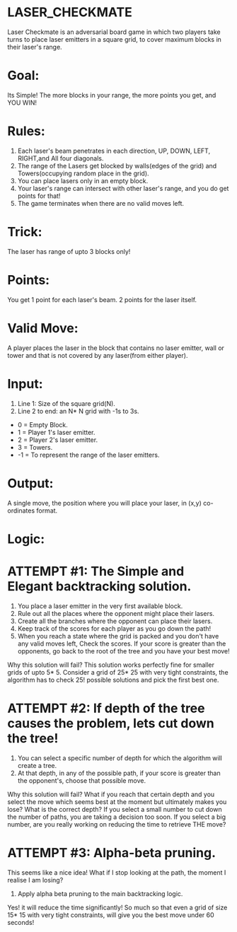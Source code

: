 # LASER_CHECKMATE
Laser Checkmate is an adversarial board game in which two players take turns to place laser emitters in a square grid, to cover maximum blocks in their laser's range.

# Goal: 
Its Simple! The more blocks in your range, the more points you get, and YOU WIN!

# Rules:
1. Each laser's beam penetrates in each direction, UP, DOWN, LEFT, RIGHT,and All four diagonals.
2. The range of the Lasers get blocked by walls(edges of the grid) and Towers(occupying random place in the grid).
3. You can place lasers only in an empty block.
4. Your laser's range can intersect with other laser's range, and you do get points for that!
5. The game terminates when there are no valid moves left.

# Trick:
The laser has range of upto 3 blocks only!

# Points:
You get 1 point for each laser's beam. 2 points for the laser itself.

# Valid Move:
A player places the laser in the block that contains no laser emitter, wall or tower and that is not covered by any laser(from either player).

# Input:
1. Line 1: Size of the square grid(N).
2. Line 2 to end: an N* N grid with -1s to 3s.
- 0 = Empty Block. 
- 1 = Player 1's laser emitter.
- 2 = Player 2's laser emitter.
- 3 = Towers.
- -1 = To represent the range of the laser emitters.

# Output:
A single move, the position where you will place your laser, in (x,y) co-ordinates format.

# Logic:
# ATTEMPT #1: The Simple and Elegant backtracking solution.

1. You place a laser emitter in the very first available block.
2. Rule out all the places where the opponent might place their lasers.
3. Create all the branches where the opponent can place their lasers.
4. Keep track of the scores for each player as you go down the path!
5. When you reach a state where the grid is packed and you don't have any valid moves left, Check the scores.
    If your score is greater than the opponents, go back to the root of the tree and you have your best move!
    
Why this solution will fail?
This solution works perfectly fine for smaller grids of upto 5* 5.
Consider a grid of 25* 25 with very tight constraints, the algorithm has to check 25! possible solutions and pick the first best one.


# ATTEMPT #2: If depth of the tree causes the problem, lets cut down the tree!

1. You can select a specific number of depth for which the algorithm will create a tree.
2. At that depth, in any of the possible path, if your score is greater than the opponent's, choose that possible move.

Why this solution will fail?
What if you reach that certain depth and you select the move which seems best at the moment but ultimately makes you lose? 
What is the correct depth? If you select a small number to cut down the number of paths, you are taking a decision too soon. If you select a big number, are you really working on reducing the time to retrieve THE move?


# ATTEMPT #3: Alpha-beta pruning.
This seems like a nice idea! What if I stop looking at the path, the moment I realise I am losing?

1. Apply alpha beta pruning to the main backtracking logic.

Yes! it will reduce the time significantly! So much so that even a grid of size 15* 15 with very tight constraints, will give you the best move under 60 seconds!

